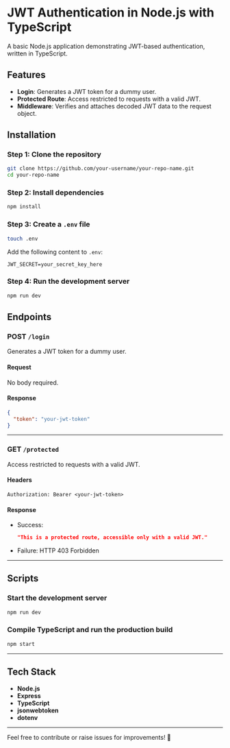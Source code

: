 # JWT Authentication in Node.js with TypeScript

A basic Node.js application demonstrating JWT-based authentication, written in TypeScript.

## Features

- **Login**: Generates a JWT token for a dummy user.
- **Protected Route**: Access restricted to requests with a valid JWT.
- **Middleware**: Verifies and attaches decoded JWT data to the request object.

## Installation

### Step 1: Clone the repository
```bash
git clone https://github.com/your-username/your-repo-name.git
cd your-repo-name
```

### Step 2: Install dependencies
```bash
npm install
```

### Step 3: Create a `.env` file
```bash
touch .env
```

Add the following content to `.env`:
```env
JWT_SECRET=your_secret_key_here
```

### Step 4: Run the development server
```bash
npm run dev
```

## Endpoints

### POST `/login`
Generates a JWT token for a dummy user.

#### Request
No body required.

#### Response
```json
{
  "token": "your-jwt-token"
}
```

---

### GET `/protected`
Access restricted to requests with a valid JWT.

#### Headers
```plaintext
Authorization: Bearer <your-jwt-token>
```

#### Response
- Success:
  ```json
  "This is a protected route, accessible only with a valid JWT."
  ```
- Failure: HTTP 403 Forbidden

---

## Scripts

### Start the development server
```bash
npm run dev
```

### Compile TypeScript and run the production build
```bash
npm start
```

---

## Tech Stack

- **Node.js**
- **Express**
- **TypeScript**
- **jsonwebtoken**
- **dotenv**

---

Feel free to contribute or raise issues for improvements! 🎉

